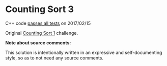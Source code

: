 Counting Sort 3
===============

C++ code [passes all tests](https://www.hackerrank.com/challenges/countingsort1) on 2017/02/15

Original [Counting Sort 1](https://www.hackerrank.com/challenges/countingsort1) challenge.


**Note about source comments:**

This solution is intentionally written in an expressive and self-documenting style, so as to not need
any source comments.

